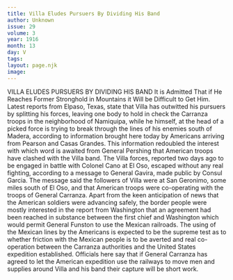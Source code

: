 ```yaml
---
title: Villa Eludes Pursuers By Dividing His Band
author: Unknown
issue: 29
volume: 3
year: 1916
month: 13
day: V
tags:
layout: page.njk
image:
---
```

VILLA ELUDES PURSUERS BY DIVIDING HIS BAND    It is Admitted That if He Reaches Former Stronghold in Mountains it Will be Difficult to Get Him.       Latest reports from Elpaso, Texas, state that Villa has outwitted his pursuers by splitting his forces, leaving one body to hold in check the Carranza troops in the neighborhood of Namiquipa, while he himself, at the head of a picked force is trying to break through the lines of his enemies south of Madera, according to information brought here today by Americans arriving from Pearson and Casas Grandes.       This information redoubled the interest with which word is awaited from General Pershing that American troops have clashed with the Villa band.       The Villa forces, reported two days ago to be engaged in battle with Colonel Cano at El Oso, escaped without any real fighting, according to a message to General Gavira, made public by Consul Garcia. The message said the followers of Villa were at San Geronimo, some miles south of El Oso, and that American troops were co-operating with the troops of General Carranza.       Apart from the keen anticipation of news that the American soldiers were advancing safely, the border people were mostly interested in the report from Washington that an agreement had been reached in substance between the first chief and Washington which would permit General Funston to use the Mexican railroads.       The using of the Mexican lines by the Americans is expected to be the supreme test as to whether friction with the Mexican people is to be averted and real co-operation between the Carranza authorities and the United States expedition established.       Officials here say that if General Carranza has agreed to let the American expedition use the railways to move men and supplies around Villa and his band their capture will be short work. 

